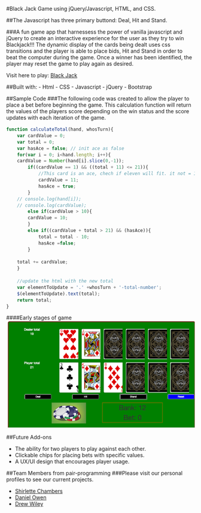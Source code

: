 #Black Jack Game using jQuery/Javascript, HTML, and CSS.

##The Javascript has three primary buttond: Deal, Hit and Stand.

<!-- ![Alt text](img/revelry4.png "Revelry Logo") -->


###A fun game app that harnessess the power of vanilla javascript and jQuery to create an interactive experience for the user as they try to win Blackjack!!! The dynamic display of the cards being dealt uses css transitions and the player is able to place bids, Hit and Stand in order to beat the computer during the game. Once a winner has been identified, the player may reset the game to play again as desired.

Visit here to play: [Black Jack](http://shirletterly.com/blackjack/)

##Built with:
	- Html
	- CSS
	- Javascript
	- jQuery 
	- Bootstrap

##Sample Code
###The following code was created to allow the player to place a bet before beginning the game. This calculation function will return the values of the players score depending on the win status and the score updates with each iteration of the game.
```javascript
function calculateTotal(hand, whosTurn){
	var cardValue = 0;
	var total = 0;
	var hasAce = false; // init ace as false
	for(var i = 0; i<hand.length; i++){
	cardValue = Number(hand[i].slice(0,-1));
		if((cardValue == 1) && ((total + 11) <= 21)){
			//This card is an ace, chech if eleven will fit. it not = 1
			cardValue = 11;
			hasAce = true;
		}
	// console.log(hand[i]);
	// console.log(cardValue);
		else if(cardValue > 10){
		cardValue = 10;
		}
		else if((cardValue + total > 21) && (hasAce)){
			total = total - 10;
			hasAce =false;
		}

	total += cardValue;
	}

	//update the html with the new total
	var elementToUpdate = '.' +whosTurn + '-total-number';
	$(elementToUpdate).text(total);
	return total;
}
```


####Early stages of game
![Alt text](images/screenshot.png "Early stages of game")

##Future Add-ons
- The ability for two players to play against each other.
- Clickable chips for placing bets with specific values.
- A UX/UI design that encourages player usage.


##Team Members from pair-programming
###Please visit our personal profiles to see our current projects.
- [Shirlette Chambers](https://github.com/Shirlazybrat)
- [Daniel Owen](https://github.com/daniel-owen)
- [Drew Wiley](https://github.com/drewwiley)
